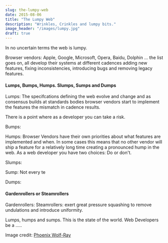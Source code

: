 ```yaml
---
slug: the-lumpy-web
date: 2015-08-06
title: "The Lumpy Web"
description: "Wrinkles, Crinkles and lumpy bits."
image_header: "/images/lumpy.jpg"
draft: true
---
```

 
In no uncertain terms the web is lumpy.

Browser vendors: Apple, Google, Microsoft, Opera, Baidu, Dolphin ... the list goes on, all develop
their systems at different cadences adding new features, fixing inconsistencies, introducing bugs
and removing legacy features.

#### Lumps, Bumps, Humps. Slumps, Sumps and Dumps

Lumps: The specifcations defining the web evolve and change and as consensus builds at standards bodies
browser vendors start to implement the features the mismatch in cadence results.

There is a point where as a developer you can take a risk.

Bumps: 

Humps: Browser Vendors have their own priorities about what features are implemented and when. 
In some cases this means that no other vendor will ship a feature for a relatively long time
 creating a pronounced hump in the web.  As a web developer you have two choices: Do or don't.

Slumps: 

Sump: Not every te

Dumps:

#### Gardenrollers or Steamrollers

Gardenrollers: 
Steamrollers: exert great pressure squashing to remove undulations and introduce uniformity.


Lumps, humps and sumps. This is the state of the world.  Web Developers be a .....

Image credit: [Phoenix Wolf-Ray](https://www.flickr.com/photos/phoenixwolfray/5492376594)